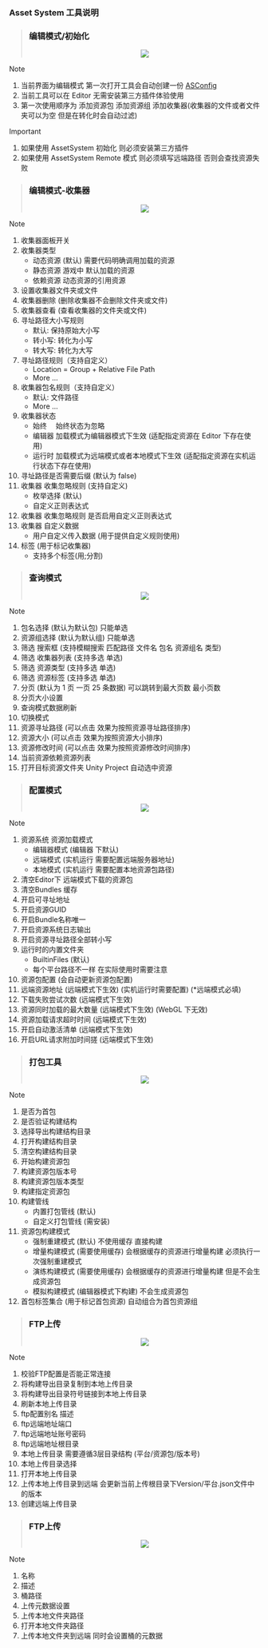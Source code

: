 ### Asset System 工具说明

> ### <a name="EditorTool.EditorMode.Init"> 编辑模式/初始化 </a>
> <p align="center">
> <img src="../RES/工具界面-编辑模式-初始化.png" />
> </p>

> [!NOTE]
>
> 1. 当前界面为编辑模式 第一次打开工具会自动创建一份 [ASConfig](./Config.md#aiouengineasconfig)
> 2. 当前工具可以在 Editor 无需安装第三方插件体验使用
> 3. 第一次使用顺序为 添加资源包 添加资源组 添加收集器(收集器的文件或者文件夹可以为空 但是在转化时会自动过滤)

> [!IMPORTANT]
> 
> 1. 如果使用 AssetSystem 初始化 则必须安装第三方插件
> 2. 如果使用 AssetSystem Remote 模式 则必须填写远端路径 否则会查找资源失败

>### <a name="EditorTool.EditorMode.Collect"> 编辑模式-收集器 </a>
><p align="center">
><img src="../RES/工具界面-编辑模式-收集器1.png" />
></p>

> [!NOTE]
> 1. 收集器面板开关
> 2. 收集器类型
>     - 动态资源 (默认) 需要代码明确调用加载的资源
>     - 静态资源 游戏中 默认加载的资源
>     - 依赖资源 动态资源的引用资源
> 3. 设置收集器文件夹或文件
> 4. 收集器删除 (删除收集器不会删除文件夹或文件)
> 5. 收集器查看 (查看收集器的文件夹或文件)
> 6. 寻址路径大小写规则
>     - 默认: 保持原始大小写
>     - 转小写: 转化为小写
>     - 转大写: 转化为大写
> 7. 寻址路径规则（支持自定义）
>     - Location = Group + Relative File Path
>     - More ...
> 8. 收集器包名规则（支持自定义）
>     - 默认: 文件路径
>     - More ...
> 9. 收集器状态
>     - 始终　 始终状态为忽略
>     - 编辑器 加载模式为编辑器模式下生效 (适配指定资源在 Editor 下存在使用)
>     - 运行时 加载模式为远端模式或者本地模式下生效 (适配指定资源在实机运行状态下存在使用)
> 10. 寻址路径是否需要后缀 (默认为 false)
> 11. 收集器 收集忽略规则 (支持自定义)
>     - 枚举选择 (默认)
>     - 自定义正则表达式
> 12. 收集器 收集忽略规则 是否启用自定义正则表达式
> 13. 收集器 自定义数据
>     - 用户自定义传入数据 (用于提供自定义规则使用)
> 14. 标签 (用于标记收集器)
>     - 支持多个标签(用;分割)

> ### <a name="EditorTool.LookMode"> 查询模式 </a>
> <p align="center">
> <img src="../RES/工具界面-查看模式.png" />
> </p>

> [!NOTE]
> 1. 包名选择 (默认为默认包) 只能单选
> 2. 资源组选择 (默认为默认组) 只能单选
> 3. 筛选 搜索框 (支持模糊搜索 匹配路径 文件名 包名 资源组名 类型)
> 4. 筛选 收集器列表 (支持多选 单选)
> 5. 筛选 资源类型 (支持多选 单选)
> 6. 筛选 资源标签 (支持多选 单选)
> 7. 分页 (默认为 1 页 一页 25 条数据) 可以跳转到最大页数 最小页数
> 8. 分页大小设置
> 9. 查询模式数据刷新
> 10. 切换模式
> 11. 资源寻址路径 (可以点击 效果为按照资源寻址路径排序)
> 12. 资源大小 (可以点击 效果为按照资源大小排序)
> 13. 资源修改时间 (可以点击 效果为按照资源修改时间排序)
> 14. 当前资源依赖资源列表
> 15. 打开目标资源文件夹 Unity Project 自动选中资源

> ### <a name="EditorTool.ConfigMode"> 配置模式 </a>
> <p align="center">
> <img src="../RES/工具界面-配置模式.png" />
> </p>

> [!NOTE]
> 1. 资源系统 资源加载模式
>     - 编辑器模式 (编辑器 下默认)
>     - 远端模式 (实机运行 需要配置远端服务器地址)
>     - 本地模式 (实机运行 需要配置本地资源包路径)
> 2. 清空Editor下 远端模式下载的资源包
> 3. 清空Bundles 缓存
> 4. 开启可寻址地址
> 5. 开启资源GUID
> 6. 开启Bundle名称唯一
> 7. 开启资源系统日志输出
> 8. 开启资源寻址路径全部转小写
> 9. 运行时的内置文件夹
>     - BuiltinFiles (默认)
>     - 每个平台路径不一样 在实际使用时需要注意
> 10. 资源包配置 (会自动更新资源包配置)
> 11. 远端资源地址 (远端模式下生效) (实机运行时需要配置) (*远端模式必填)
> 12. 下载失败尝试次数 (远端模式下生效)
> 13. 资源同时加载的最大数量 (远端模式下生效) (WebGL 下无效)
> 14. 资源加载请求超时时间 (远端模式下生效)
> 15. 开启自动激活清单 (远端模式下生效)
> 16. 开启URL请求附加时间搓 (远端模式下生效)

> ### <a name="EditorTool.BuildMode.Config"> 打包工具 </a>
> <p align="center">
> <img src="../RES/工具界面-打包工具-构建设置.png" />
> </p>

> [!NOTE]
> 1. 是否为首包
> 2. 是否验证构建结构
> 3. 选择导出构建结构目录
> 4. 打开构建结构目录
> 5. 清空构建结构目录
> 6. 开始构建资源包
> 7. 构建资源包版本号
> 8. 构建资源包版本类型
> 9. 构建指定资源包
> 10. 构建管线
>     - 内置打包管线 (默认)
>     - 自定义打包管线 (需安装)
> 11. 资源包构建模式
>     - 强制重建模式 (默认) 不使用缓存 直接构建
>     - 增量构建模式 (需要使用缓存) 会根据缓存的资源进行增量构建 必须执行一次强制重建模式
>     - 演练构建模式 (需要使用缓存) 会根据缓存的资源进行增量构建 但是不会生成资源包
>     - 模拟构建模式 (编辑器模式下构建) 不会生成资源包
> 12. 首包标签集合 (用于标记首包资源) 自动组合为首包资源组

> ### <a name="EditorTool.BuildMode.FTP"> FTP上传 </a>
> <p align="center">
> <img src="../RES/工具界面-打包工具-FTP上传配置.png" />
> </p>

> [!NOTE]
> 1. 校验FTP配置是否能正常连接
> 2. 将构建导出目录复制到本地上传目录
> 3. 将构建导出目录符号链接到本地上传目录
> 4. 刷新本地上传目录
> 5. ftp配置别名 描述
> 6. ftp远端地址端口
> 7. ftp远端地址账号密码
> 8. ftp远端地址根目录
> 9. 本地上传目录 需要遵循3层目录结构 (平台/资源包/版本号)
> 10. 本地上传目录选择
> 11. 打开本地上传目录
> 12. 上传本地上传目录到远端 会更新当前上传根目录下Version/平台.json文件中的版本
> 13. 创建远端上传目录

>### <a name="EditorTool.BuildMode.FTP"> FTP上传 </a>
> <p align="center">
> <img src="../RES/工具界面-打包工具-Google-Cloud上传配置.png" />
> </p>

> [!NOTE]
> 1. 名称
> 2. 描述
> 3. 桶路径
> 4. 上传元数据设置
> 5. 上传本地文件夹路径
> 6. 打开本地文件夹路径
> 7. 上传本地文件夹到远端 同时会设置桶的元数据
